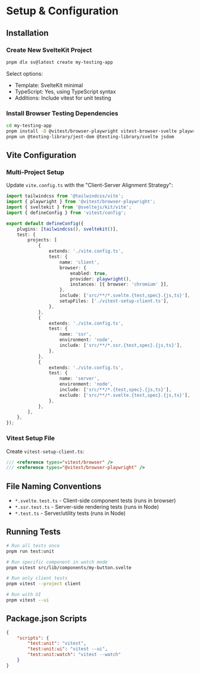 # Setup & Configuration

## Installation

### Create New SvelteKit Project

```bash
pnpm dlx sv@latest create my-testing-app
```

Select options:

- Template: SvelteKit minimal
- TypeScript: Yes, using TypeScript syntax
- Additions: Include vitest for unit testing

### Install Browser Testing Dependencies

```bash
cd my-testing-app
pnpm install -D @vitest/browser-playwright vitest-browser-svelte playwright
pnpm un @testing-library/jest-dom @testing-library/svelte jsdom
```

## Vite Configuration

### Multi-Project Setup

Update `vite.config.ts` with the "Client-Server Alignment Strategy":

```typescript
import tailwindcss from '@tailwindcss/vite';
import { playwright } from '@vitest/browser-playwright';
import { sveltekit } from '@sveltejs/kit/vite';
import { defineConfig } from 'vitest/config';

export default defineConfig({
	plugins: [tailwindcss(), sveltekit()],
	test: {
		projects: [
			{
				extends: './vite.config.ts',
				test: {
					name: 'client',
					browser: {
						enabled: true,
						provider: playwright(),
						instances: [{ browser: 'chromium' }],
					},
					include: ['src/**/*.svelte.{test,spec}.{js,ts}'],
					setupFiles: ['./vitest-setup-client.ts'],
				},
			},
			{
				extends: './vite.config.ts',
				test: {
					name: 'ssr',
					environment: 'node',
					include: ['src/**/*.ssr.{test,spec}.{js,ts}'],
				},
			},
			{
				extends: './vite.config.ts',
				test: {
					name: 'server',
					environment: 'node',
					include: ['src/**/*.{test,spec}.{js,ts}'],
					exclude: ['src/**/*.svelte.{test,spec}.{js,ts}'],
				},
			},
		],
	},
});
```

### Vitest Setup File

Create `vitest-setup-client.ts`:

```typescript
/// <reference types="vitest/browser" />
/// <reference types="@vitest/browser-playwright" />
```

## File Naming Conventions

- `*.svelte.test.ts` - Client-side component tests (runs in browser)
- `*.ssr.test.ts` - Server-side rendering tests (runs in Node)
- `*.test.ts` - Server/utility tests (runs in Node)

## Running Tests

```bash
# Run all tests once
pnpm run test:unit

# Run specific component in watch mode
pnpm vitest src/lib/components/my-button.svelte

# Run only client tests
pnpm vitest --project client

# Run with UI
pnpm vitest --ui
```

## Package.json Scripts

```json
{
	"scripts": {
		"test:unit": "vitest",
		"test:unit:ui": "vitest --ui",
		"test:unit:watch": "vitest --watch"
	}
}
```
